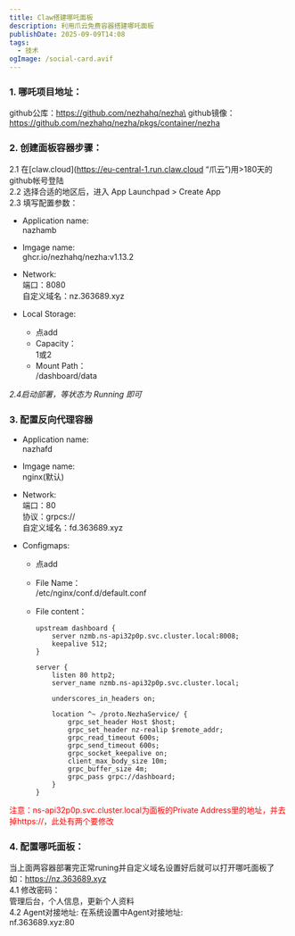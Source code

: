 ```yaml
---
title: Claw搭建哪吒面板
description: 利用爪云免费容器搭建哪吒面板
publishDate: 2025-09-09T14:08
tags:
  - 技术
ogImage: /social-card.avif
---
```

### 1. 哪吒项目地址：

github公库：https://github.com/nezhahq/nezha\
github镜像：https://github.com/nezhahq/nezha/pkgs/container/nezha

### 2. 创建面板容器步骤：

2.1 在\[claw.cloud](https://eu-central-1.run.claw.cloud “爪云”)用>180天的github帐号登陆\
2.2 选择合适的地区后，进入 App Launchpad > Create App\
2.3 填写配置参数：  

* Application name:\
  nazhamb
* Imgage name:\
  ghcr.io/nezhahq/nezha:v1.13.2
* Network:\
  端口：8080\
  自定义域名：nz.363689.xyz
* Local Storage:  

  * 点add
  * Capacity：\
    1或2
  * Mount Path：\
    /dashboard/data

*2.4启动部署，等状态为 Running 即可*

### 3. 配置反向代理容器

* Application name:\
  nazhafd
* Imgage name:\
  nginx(默认)
* Network:\
  端口：80\
  协议：grpcs://\
  自定义域名：fd.363689.xyz
* Configmaps:

  * 点add  
  * File Name：\
    /etc/nginx/conf.d/default.conf
  * File content：

    ```
    upstream dashboard {
        server nzmb.ns-api32p0p.svc.cluster.local:8008;
        keepalive 512;
    }

    server {
        listen 80 http2;
        server_name nzmb.ns-api32p0p.svc.cluster.local;

        underscores_in_headers on;

        location ^~ /proto.NezhaService/ {
            grpc_set_header Host $host;
            grpc_set_header nz-realip $remote_addr;
            grpc_read_timeout 600s;
            grpc_send_timeout 600s;
            grpc_socket_keepalive on;
            client_max_body_size 10m;
            grpc_buffer_size 4m;
            grpc_pass grpc://dashboard;
        }
    }
    ```
<span style="color:red">注意：ns-api32p0p.svc.cluster.local为面板的Private Address里的地址，并去掉https://，此处有两个要修改</span>
### 4. 配置哪吒面板：
当上面两容器部署完正常runing并自定义域名设置好后就可以打开哪吒面板了如：https://nz.363689.xyz  
4.1 修改密码：  
管理后台，个人信息，更新个人资料  
4.2 Agent对接地址:
在系统设置中Agent对接地址:  
nf.363689.xyz:80
